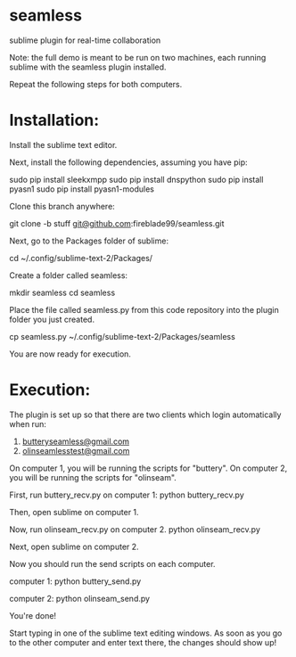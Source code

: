 seamless
========

sublime plugin for real-time collaboration

Note: the full demo is meant to be run on two machines,
each running sublime with the seamless plugin installed.

Repeat the following steps for both computers.

Installation:
========

Install the sublime text editor.

Next, install the following dependencies, assuming you have pip:

sudo pip install sleekxmpp
sudo pip install dnspython
sudo pip install pyasn1
sudo pip install pyasn1-modules

Clone this branch anywhere:

  git clone -b stuff git@github.com:fireblade99/seamless.git

Next, go to the Packages folder of sublime:

  cd ~/.config/sublime-text-2/Packages/

Create a folder called seamless:

  mkdir seamless
  cd seamless

Place the file called seamless.py from this code repository into the plugin folder you just created.

  cp seamless.py ~/.config/sublime-text-2/Packages/seamless

You are now ready for execution.

Execution:
========
The plugin is set up so that there are two clients which login automatically when run:
1. butteryseamless@gmail.com
2. olinseamlesstest@gmail.com

On computer 1, you will be running the scripts for "buttery".
On computer 2, you will be running the scripts for "olinseam".

First, run buttery_recv.py on computer 1:
python buttery_recv.py

Then, open sublime on computer 1.

Now, run olinseam_recv.py on computer 2.
python olinseam_recv.py

Next, open sublime on computer 2.

Now you should run the send scripts on each computer.

computer 1:
python buttery_send.py

computer 2:
python olinseam_send.py

You're done!

Start typing in one of the sublime text editing windows.
As soon as you go to the other computer and enter text there, the changes should show up!

